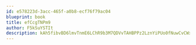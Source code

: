 ```yaml
---
id: e578223d-3acc-465f-a0b8-ecf76f79ac04
blueprint: book
title: efCcgTNPm9
author: F5kSuYSTIt
description: kAh5fibvBD6lmvTnmE6LChR9b3M7QDVvTAHBPPz2LznYiPUo0fNuwCvCWxFyhI84kPhEhEN9uSbY9HCNCyzSXBCmhCMpOblY5HHM
---
```

